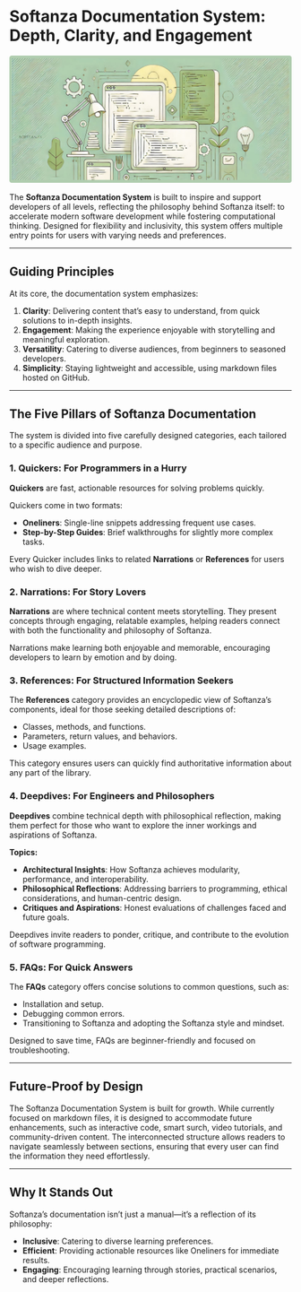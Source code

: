 # Softanza Documentation System: Depth, Clarity, and Engagement  
![Softanza Documentation System, by Microsoft Create AI](images/stz-doc-system-overview.jpg)

The **Softanza Documentation System** is built to inspire and support developers of all levels, reflecting the philosophy behind Softanza itself: to accelerate modern software development while fostering computational thinking. Designed for flexibility and inclusivity, this system offers multiple entry points for users with varying needs and preferences.  

---

## **Guiding Principles**  

At its core, the documentation system emphasizes:  
1. **Clarity**: Delivering content that’s easy to understand, from quick solutions to in-depth insights.  
2. **Engagement**: Making the experience enjoyable with storytelling and meaningful exploration.  
3. **Versatility**: Catering to diverse audiences, from beginners to seasoned developers.  
4. **Simplicity**: Staying lightweight and accessible, using markdown files hosted on GitHub.  

---

## **The Five Pillars of Softanza Documentation**  

The system is divided into five carefully designed categories, each tailored to a specific audience and purpose.  

### 1. **Quickers**: **For Programmers in a Hurry**  
**Quickers** are fast, actionable resources for solving problems quickly.  

Quickers come in two formats:
- **Oneliners**: Single-line snippets addressing frequent use cases.  
- **Step-by-Step Guides**: Brief walkthroughs for slightly more complex tasks.  

Every Quicker includes links to related **Narrations** or **References** for users who wish to dive deeper.  


### 2. **Narrations**: **For Story Lovers**  
**Narrations** are where technical content meets storytelling. They present concepts through engaging, relatable examples, helping readers connect with both the functionality and philosophy of Softanza.

Narrations make learning both enjoyable and memorable, encouraging developers to learn by emotion and by doing.  


### 3. **References**: **For Structured Information Seekers**  
The **References** category provides an encyclopedic view of Softanza’s components, ideal for those seeking detailed descriptions of:  
- Classes, methods, and functions.  
- Parameters, return values, and behaviors.  
- Usage examples.  

This category ensures users can quickly find authoritative information about any part of the library.  


### 4. **Deepdives**: **For Engineers and Philosophers**  
**Deepdives** combine technical depth with philosophical reflection, making them perfect for those who want to explore the inner workings and aspirations of Softanza.  

**Topics:**
- **Architectural Insights**: How Softanza achieves modularity, performance, and interoperability.  
- **Philosophical Reflections**: Addressing barriers to programming, ethical considerations, and human-centric design.  
- **Critiques and Aspirations**: Honest evaluations of challenges faced and future goals.  

Deepdives invite readers to ponder, critique, and contribute to the evolution of software programming.  


### 5. **FAQs**: **For Quick Answers**  
The **FAQs** category offers concise solutions to common questions, such as:  
- Installation and setup.  
- Debugging common errors.  
- Transitioning to Softanza and adopting the Softanza style and mindset.  

Designed to save time, FAQs are beginner-friendly and focused on troubleshooting.  

---

## **Future-Proof by Design**  

The Softanza Documentation System is built for growth. While currently focused on markdown files, it is designed to accommodate future enhancements, such as interactive code, smart surch, video tutorials, and community-driven content. The interconnected structure allows readers to navigate seamlessly between sections, ensuring that every user can find the information they need effortlessly.  

---

## **Why It Stands Out**  

Softanza’s documentation isn’t just a manual—it’s a reflection of its philosophy:  
- **Inclusive**: Catering to diverse learning preferences.  
- **Efficient**: Providing actionable resources like Oneliners for immediate results.  
- **Engaging**: Encouraging learning through stories, practical scenarios, and deeper reflections.